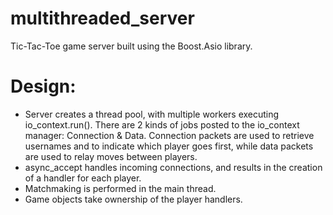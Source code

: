 # multithreaded_server
Tic-Tac-Toe game server built using the Boost.Asio library. 

# Design:
* Server creates a thread pool, with multiple workers executing io_context.run(). There are 2 kinds of jobs posted to the io_context manager: Connection & Data.
  Connection packets are used to retrieve usernames and to indicate which player goes first, while data packets are used to relay moves between players.
* async_accept handles incoming connections, and results in the creation of a handler for each player.
* Matchmaking is performed in the main thread.
* Game objects take ownership of the player handlers. 

